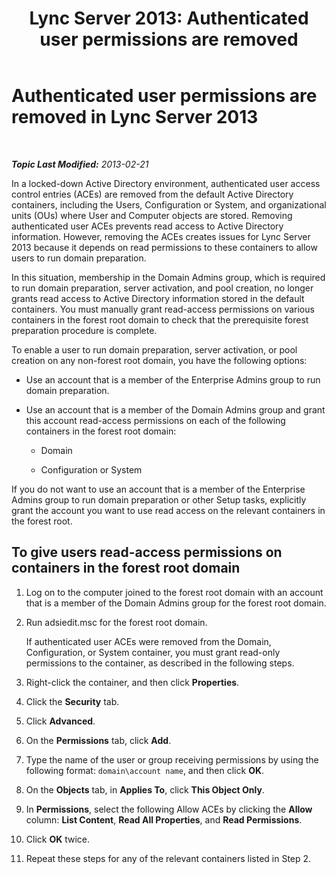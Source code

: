 ﻿---
title: 'Lync Server 2013: Authenticated user permissions are removed'
TOCTitle: Authenticated user permissions are removed
ms:assetid: 5fcd70a5-813a-4076-9bb6-5b0d47505038
ms:mtpsurl: https://technet.microsoft.com/en-us/library/Gg398425(v=OCS.15)
ms:contentKeyID: 48184304
ms.date: 07/23/2014
mtps_version: v=OCS.15
---

<div data-xmlns="http://www.w3.org/1999/xhtml">

<div class="topic" data-xmlns="http://www.w3.org/1999/xhtml" data-msxsl="urn:schemas-microsoft-com:xslt" data-cs="http://msdn.microsoft.com/en-us/">

<div data-asp="http://msdn2.microsoft.com/asp">

# Authenticated user permissions are removed in Lync Server 2013

</div>

<div id="mainSection">

<div id="mainBody">

<span> </span>

_**Topic Last Modified:** 2013-02-21_

In a locked-down Active Directory environment, authenticated user access control entries (ACEs) are removed from the default Active Directory containers, including the Users, Configuration or System, and organizational units (OUs) where User and Computer objects are stored. Removing authenticated user ACEs prevents read access to Active Directory information. However, removing the ACEs creates issues for Lync Server 2013 because it depends on read permissions to these containers to allow users to run domain preparation.

In this situation, membership in the Domain Admins group, which is required to run domain preparation, server activation, and pool creation, no longer grants read access to Active Directory information stored in the default containers. You must manually grant read-access permissions on various containers in the forest root domain to check that the prerequisite forest preparation procedure is complete.

To enable a user to run domain preparation, server activation, or pool creation on any non-forest root domain, you have the following options:

  - Use an account that is a member of the Enterprise Admins group to run domain preparation.

  - Use an account that is a member of the Domain Admins group and grant this account read-access permissions on each of the following containers in the forest root domain:
    
      - Domain
    
      - Configuration or System

If you do not want to use an account that is a member of the Enterprise Admins group to run domain preparation or other Setup tasks, explicitly grant the account you want to use read access on the relevant containers in the forest root.

<div>

## To give users read-access permissions on containers in the forest root domain

1.  Log on to the computer joined to the forest root domain with an account that is a member of the Domain Admins group for the forest root domain.

2.  Run adsiedit.msc for the forest root domain.
    
    If authenticated user ACEs were removed from the Domain, Configuration, or System container, you must grant read-only permissions to the container, as described in the following steps.

3.  Right-click the container, and then click **Properties**.

4.  Click the **Security** tab.

5.  Click **Advanced**.

6.  On the **Permissions** tab, click **Add**.

7.  Type the name of the user or group receiving permissions by using the following format: `domain\account name`, and then click **OK**.

8.  On the **Objects** tab, in **Applies To**, click **This Object Only**.

9.  In **Permissions**, select the following Allow ACEs by clicking the **Allow** column: **List Content**, **Read All Properties**, and **Read Permissions**.

10. Click **OK** twice.

11. Repeat these steps for any of the relevant containers listed in Step 2.

</div>

</div>

<span> </span>

</div>

</div>

</div>


